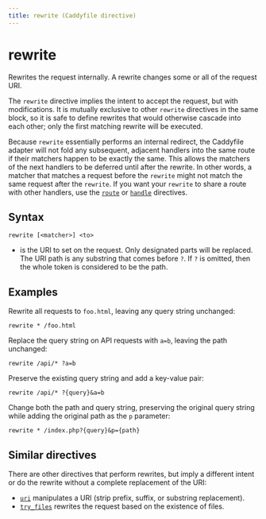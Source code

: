 ```yaml
---
title: rewrite (Caddyfile directive)
---
```


# rewrite

Rewrites the request internally. A rewrite changes some or all of the request URI.

The `rewrite` directive implies the intent to accept the request, but with modifications. It is mutually exclusive to other `rewrite` directives in the same block, so it is safe to define rewrites that would otherwise cascade into each other; only the first matching rewrite will be executed.

Because `rewrite` essentially performs an internal redirect, the Caddyfile adapter will not fold any subsequent, adjacent handlers into the same route if their matchers happen to be exactly the same. This allows the matchers of the next handlers to be deferred until after the rewrite. In other words, a matcher that matches a request before the `rewrite` might not match the same request after the `rewrite`. If you want your `rewrite` to share a route with other handlers, use the [`route`](route) or [`handle`](handle) directives.


## Syntax

```
rewrite [<matcher>] <to>
```

- **<to>** is the URI to set on the request. Only designated parts will be replaced. The URI path is any substring that comes before `?`. If `?` is omitted, then the whole token is considered to be the path.


## Examples

Rewrite all requests to `foo.html`, leaving any query string unchanged:

```
rewrite * /foo.html
```

Replace the query string on API requests with `a=b`, leaving the path unchanged:

```
rewrite /api/* ?a=b
```

Preserve the existing query string and add a key-value pair:

```
rewrite /api/* ?{query}&a=b
```

Change both the path and query string, preserving the original query string while adding the original path as the `p` parameter:

```
rewrite * /index.php?{query}&p={path}
```


## Similar directives

There are other directives that perform rewrites, but imply a different intent or do the rewrite without a complete replacement of the URI:

- [`uri`](uri) manipulates a URI (strip prefix, suffix, or substring replacement).
- [`try_files`](try_files) rewrites the request based on the existence of files.